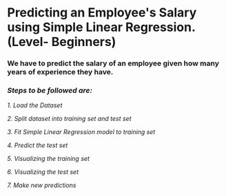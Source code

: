 # Predicting an Employee's Salary using Simple Linear Regression.  (Level- Beginners)

### We have to predict the salary of an employee given how many years of experience they have.


### *Steps to be followed are:*

*1. Load the Dataset*

*2. Split dataset into training set and test set*

*3. Fit Simple Linear Regression model to training set*

*4. Predict the test set*

*5. Visualizing the training set*

*6. Visualizing the test set*

*7. Make new predictions*
